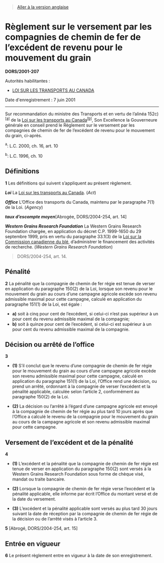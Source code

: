 > [Aller à la version anglaise](/en/Regulations/Statutory%20Orders%20and%20Regulations/2001/207.md)

# Règlement sur le versement par les compagnies de chemin de fer de l’excédent de revenu pour le mouvement du grain

**DORS/2001-207**

Autorités habilitantes : 
- [LOI SUR LES TRANSPORTS AU CANADA](/fr/Lois/Lois%20du%20Canada/1996/ch.%2010.md)

Date d'enregistrement : 7 juin 2001

----------

Sur recommandation du ministre des Transports et en vertu de l’alinéa 152c)<sup><a href='#footnotea'>[a]</a></sup> de la [Loi sur les transports au Canada](/fr/Lois/Lois%20du%20Canada/1996/ch.%2010.md)<sup><a href='#footnoteb'>[b]</a></sup>, Son Excellence la Gouverneure générale en conseil prend le Règlement sur le versement par les compagnies de chemin de fer de l’excédent de revenu pour le mouvement du grain, ci-après.

<a name='footnotea'><sup>a</sup></a>: L.C. 2000, ch. 16, art. 10<br />

<a name='footnoteb'><sup>b</sup></a>: L.C. 1996, ch. 10<br />




## Définitions


**1** Les définitions qui suivent s’appliquent au présent règlement.

***Loi*** La [Loi sur les transports au Canada](/fr/Lois/Lois%20du%20Canada/1996/ch.%2010.md). (*Act*)

***Office*** L’Office des transports du Canada, maintenu par le paragraphe 7(1) de la Loi. (*Agency*)

***taux d’escompte moyen***[Abrogée, DORS/2004-254, art. 14]

***Western Grains Research Foundation*** La Western Grains Research Foundation chargée, en application du décret C.P. 1999-1650 du 29 septembre 1999, pris en vertu du paragraphe 33.1(3) de la [Loi sur la Commission canadienne du blé](/fr/Lois/Lois%20révisées%20du%20Canada/C/C-24.md), d’administrer le financement des activités de recherche. (*Western Grains Research Foundation*)
> DORS/2004-254, art. 14.





## Pénalité


**2** La pénalité que la compagnie de chemin de fer régie est tenue de verser en application du paragraphe 150(2) de la Loi, lorsque son revenu pour le mouvement du grain au cours d’une campagne agricole excède son revenu admissible maximal pour cette campagne, calculé en application du paragraphe 151(1) de la Loi, est égale :
- **a)** soit à cinq pour cent de l’excédent, si celui-ci n’est pas supérieur à un pour cent du revenu admissible maximal de la compagnie;
- **b)** soit à quinze pour cent de l’excédent, si celui-ci est supérieur à un pour cent du revenu admissible maximal de la compagnie.




## Décision ou arrêté de l’office


**3** 

- **(1)** S’il conclut que le revenu d’une compagnie de chemin de fer régie pour le mouvement du grain au cours d’une campagne agricole excède son revenu admissible maximal pour cette campagne, calculé en application du paragraphe 151(1) de la Loi, l’Office rend une décision, ou prend un arrêté, ordonnant à la compagnie de verser l’excédent et la pénalité applicable, calculée selon l’article 2, conformément au paragraphe 150(2) de la Loi.

- **(2)** La décision ou l’arrêté à l’égard d’une campagne agricole est envoyé à la compagnie de chemin de fer régie au plus tard 10 jours après que l’Office a calculé le revenu de la compagnie pour le mouvement du grain au cours de la campagne agricole et son revenu admissible maximal pour cette campagne.




## Versement de l’excédent et de la pénalité


**4** 

- **(1)** L’excédent et la pénalité que la compagnie de chemin de fer régie est tenue de verser en application du paragraphe 150(2) sont versés à la Western Grains Research Foundation sous forme de chèque visé, mandat ou traite bancaire.

- **(2)** Lorsque la compagnie de chemin de fer régie verse l’excédent et la pénalité applicable, elle informe par écrit l’Office du montant versé et de la date du versement.

- **(3)** L’excédent et la pénalité applicable sont versés au plus tard 30 jours suivant la date de réception par la compagnie de chemin de fer régie de la décision ou de l’arrêté visés à l’article 3.



**5** [Abrogé, DORS/2004-254, art. 15]




## Entrée en vigueur


**6** Le présent règlement entre en vigueur à la date de son enregistrement.


